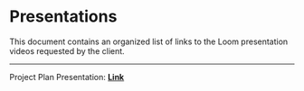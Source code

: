 # Presentations

This document contains an organized list of links to the Loom presentation videos requested by the client.
***

Project Plan Presentation: **[Link](https://www.loom.com/share/ed9506c5d73a45bb9d22c358cbd38b7b)**

